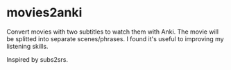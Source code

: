 # movies2anki

Convert movies with two subtitles to watch them with Anki. 
The movie will be splitted into separate scenes/phrases. 
I found it's useful to improving my listening skills.

Inspired by subs2srs.